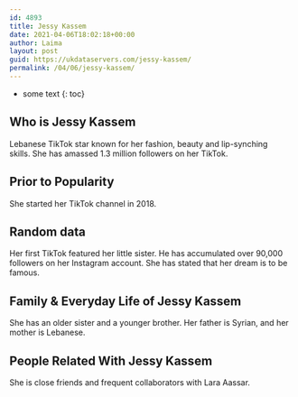 ```yaml
---
id: 4893
title: Jessy Kassem
date: 2021-04-06T18:02:18+00:00
author: Laima
layout: post
guid: https://ukdataservers.com/jessy-kassem/
permalink: /04/06/jessy-kassem/
---
```


* some text
{: toc}


## Who is Jessy Kassem
                  
                  
                  
Lebanese TikTok star known for her fashion, beauty and lip-synching skills. She has amassed 1.3 million followers on her TikTok.
                  
              
            
              
            
                
                
                
## Prior to Popularity
                  
                  
                  
She started her TikTok channel in 2018. 
                  
              
            
              
            
                
                
                
## Random data
                  
                  
                  
Her first TikTok featured her little sister. He has accumulated over 90,000 followers on her Instagram account. She has stated that her dream is to be famous. 
                  
              
            
              
            
                
                
                
## Family & Everyday Life of Jessy Kassem
                  
                  
                  
She has an older sister and a younger brother. Her father is Syrian, and her mother is Lebanese. 
                  
              
            
              
            
                
                
                
## People Related With Jessy Kassem
                  
                  
                  
She is close friends and frequent collaborators with Lara Aassar.  
                  
              
            
              
            
                
              
            
              
              
            
            
              
            
          
          
          